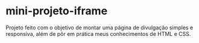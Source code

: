 # mini-projeto-iframe
Projeto feito com o objetivo de montar uma página de divulgação simples e responsiva, além de pôr em prática meus conhecimentos de HTML e CSS.
